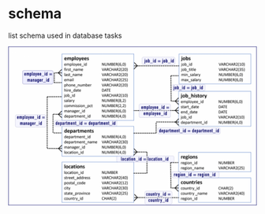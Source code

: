 # schema
list schema used in database tasks

![hr erd](https://raw.githubusercontent.com/cbatuic/schema/main/hr_erd.png)
